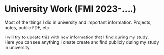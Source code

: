 # University Work (FMI 2023-....)
Most of the things I did in university and important information. Projects, notes, public PDF, etc. 

I will try to update this with new information that I find during my study.
Here you can see anything I create create and find publicly during my study in university.
